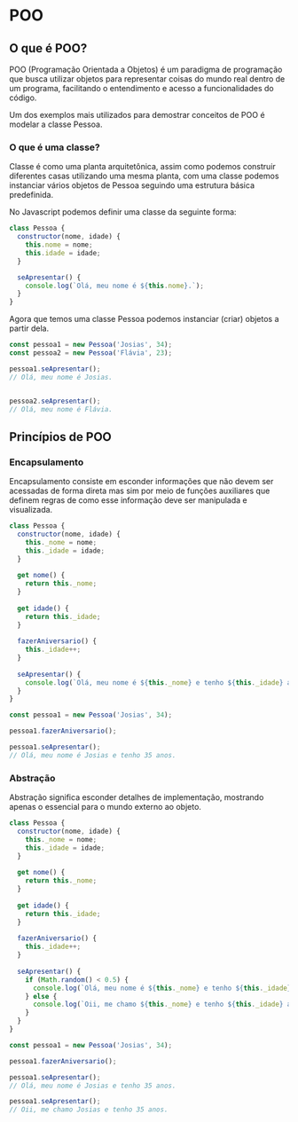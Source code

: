 # POO

## O que é POO?

POO \(Programação Orientada a Objetos\) é um paradigma de programação que busca utilizar objetos para representar coisas do mundo real dentro de um programa, facilitando o entendimento e acesso a funcionalidades do código.

Um dos exemplos mais utilizados para demostrar conceitos de POO é modelar a classe Pessoa.

### O que é uma classe?

Classe é como uma planta arquitetônica, assim como podemos construir diferentes casas utilizando uma mesma planta, com uma classe podemos instanciar vários objetos de Pessoa seguindo uma estrutura básica predefinida.

No Javascript podemos definir uma classe da seguinte forma:

```javascript
class Pessoa {
  constructor(nome, idade) {
    this.nome = nome;
    this.idade = idade;
  }

  seApresentar() {
    console.log(`Olá, meu nome é ${this.nome}.`);
  }
}
```

Agora que temos uma classe Pessoa podemos instanciar \(criar\) objetos a partir dela.

```javascript
const pessoa1 = new Pessoa('Josias', 34);
const pessoa2 = new Pessoa('Flávia', 23);

pessoa1.seApresentar();
// Olá, meu nome é Josias.


pessoa2.seApresentar();
// Olá, meu nome é Flávia.
```

## Princípios de POO

### Encapsulamento

Encapsulamento consiste em esconder informações que não devem ser acessadas de forma direta mas sim por meio de funções auxiliares que definem regras de como esse informação deve ser manipulada e visualizada.

```javascript
class Pessoa {
  constructor(nome, idade) {
    this._nome = nome;
    this._idade = idade;
  }
  
  get nome() {
    return this._nome;
  }
  
  get idade() {
    return this._idade;
  }
  
  fazerAniversario() {
    this._idade++;
  }
  
  seApresentar() {
    console.log(`Olá, meu nome é ${this._nome} e tenho ${this._idade} anos.`);
  }
}

const pessoa1 = new Pessoa('Josias', 34);

pessoa1.fazerAniversario();

pessoa1.seApresentar();
// Olá, meu nome é Josias e tenho 35 anos.
```

### Abstração

Abstração significa esconder detalhes de implementação, mostrando apenas o essencial para o mundo externo ao objeto.

```javascript
class Pessoa {
  constructor(nome, idade) {
    this._nome = nome;
    this._idade = idade;
  }
  
  get nome() {
    return this._nome;
  }
  
  get idade() {
    return this._idade;
  }
  
  fazerAniversario() {
    this._idade++;
  }
  
  seApresentar() {
    if (Math.random() < 0.5) {
      console.log(`Olá, meu nome é ${this._nome} e tenho ${this._idade} anos.`);
    } else {
      console.log(`Oii, me chamo ${this._nome} e tenho ${this._idade} anos.`);
    }
  }
}

const pessoa1 = new Pessoa('Josias', 34);

pessoa1.fazerAniversario();

pessoa1.seApresentar();
// Olá, meu nome é Josias e tenho 35 anos.

pessoa1.seApresentar();
// Oii, me chamo Josias e tenho 35 anos.
```

